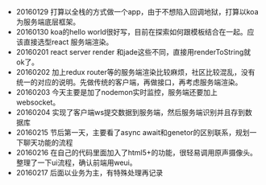 
* 20160129 打算以全栈的方式做一个app，由于不想陷入回调地狱，打算以koa为服务端底层框架。
* 20160130 koa的hello world很好写，目前在探索如何跟模板结合在一起。应该直接选型react 服务端渲染。
* 20160201 react server render 和jade这些不同，直接用renderToString就ok了。
* 20160202 加上redux router等的服务端渲染比较麻烦，社区比较混乱，没有统一的对应的说明。先做传统的客户端，再做接口，再考虑服务端渲染。
* 20160203 今天主要是加了nodemon实时监控，服务端还要加上websocket。
* 20160204 实现了客户端ws提交数据到服务端，然后服务端识别并且存到数据库
* 20160215 节后第一天，主要看了async await和genetor的区别联系，规划一下聊天功能的流程
* 20160216 在自己的代码里面加入了html5+的功能，很轻易调用原声摄像头。整理了一下ui流程，确认前端用weui。
* 20160217 后面以业务为主，有特殊处理再记录
